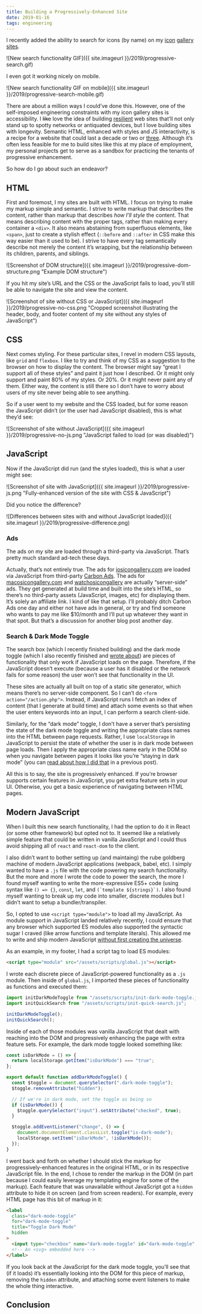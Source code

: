 ```yaml
---
title: Building a Progressively-Enhanced Site
date: 2019-01-16
tags: engineering
---
```


I recently added the ability to search for icons (by name) on my [icon](https://www.iosicongallery.com) [gallery](https://www.macosicongallery.com) [sites](https://www.watchosicongallery.com).

![New search functionality GIF]({{ site.imageurl }}/2019/progressive-search.gif)

I even got it working nicely on mobile.

![New search functionality GIF on mobile]({{ site.imageurl }}/2019/progressive-search-mobile.gif)

There are about a million ways I could’ve done this. However, one of the self-imposed engineering constraints with my icon gallery sites is accessibility. I ~~like~~ love the idea of building [resilient](https://resilientwebdesign.com/) web sites that’ll not only stand up to spotty networks or antiquated devices, but I love building sites with longevity. Semantic HTML, enhanced with styles and JS interactivity, is a recipe for a website that could last a decade or two or [three](http://info.cern.ch/hypertext/WWW/TheProject.html). Although it’s often less feasible for me to build sites like this at my place of employment, my personal projects get to serve as a sandbox for practicing the tenants of progressive enhancement.

So how do I go about such an endeavor?

## HTML

First and foremost, I my sites are built with HTML. I focus on trying to make my markup simple and semantic. I strive to write markup that describes the content, rather than markup that describes _how I’ll style_ the content. That means describing content with the proper tags, rather than making every container a `<div>`. It also means abstaining from superfluous elements, like `<span>`, just to create a stylish effect (`::before` and `::after` in CSS make this way easier than it used to be). I strive to have every tag semantically describe not merely the content it’s wrapping, but the relationship between its children, parents, and siblings.

![Screenshot of DOM structure]({{ site.imageurl }}/2019/progressive-dom-structure.png "Example DOM structure")

If you hit my site’s URL and the CSS or the JavaScript fails to load, you’ll still be able to navigate the site and view the content.

![Screenshot of site without CSS or JavaScript]({{ site.imageurl }}/2019/progressive-no-css.png "Cropped screenshot illustrating the header, body, and footer content of my site without any styles of JavaScript")

## CSS

Next comes styling. For these particular sites, I revel in modern CSS layouts, like `grid` and `flexbox`. I like to try and think of my CSS as a suggestion to the browser on how to display the content. The browser might say “great I support all of these styles” and paint it just how I described. Or it might only support and paint 80% of my styles. Or 20%. Or it might never paint any of them. Either way, the content is still there so I don’t have to worry about users of my site never being able to see anything.

So if a user went to my website and the CSS loaded, but for some reason the JavaScript didn’t (or the user had JavaScript disabled), this is what they’d see:

![Screenshot of site without JavaScript]({{ site.imageurl }}/2019/progressive-no-js.png "JavaScript failed to load (or was disabled)")

## JavaScript

Now if the JavaScript did run (and the styles loaded), this is what a user might see:

![Screenshot of site with JavaScript]({{ site.imageurl }}/2019/progressive-js.png "Fully-enhanced version of the site with CSS & JavaScript")

Did you notice the difference?

![Differences between sites with and without JavaScript loaded]({{ site.imageurl }}/2019/progressive-difference.png)

### Ads

The ads on my site are loaded through a third-party via JavaScript. That’s pretty much standard ad-tech these days.

Actually, that’s not entirely true. The ads for [iosicongallery.com](https://www.iosicongallery.com) are loaded via JavaScript from third-party [Carbon Ads](https://www.carbonads.net/). The ads for [macosicongallery.com](https://www.macosicongallery.com) and [watchosicongallery](https://www.watchosicongallery.com) are actually “server-side” ads. They get generated at build time and built into the site’s HTML, so there’s no third-party assets (JavaScript, images, etc) for displaying them. It’s solely an affiliate link. I kind of like that setup. I’ll probably ditch Carbon Ads one day and either not have ads in general, or try and find someone who wants to pay me like \$10/month and I’ll put up whatever they want in that spot. But that’s a discussion for another blog post another day.

### Search & Dark Mode Toggle

The search box (which I recently finished building) and the dark mode toggle (which I also recently finished and [wrote about](https://blog.jim-nielsen.com/2018/icon-galleries-dark-mode/)) are pieces of functionality that only work if JavaScript loads on the page. Therefore, if the JavaScript doesn’t execute (because a user has it disabled or the network fails for some reason) the user won’t see that functionality in the UI.

These sites are actually all built on top of a static site generator, which means there’s no server-side component. So I can’t do `<form action="/action.php">`. Instead, if JavaScript runs I fetch an index of content (that I generate at build time) and attach some events so that when the user enters keywords into an input, I can perform a search client-side.

Similarly, for the “dark mode” toggle, I don’t have a server that’s persisting the state of the dark mode toggle and writing the appropriate class names into the HTML between page requests. Rather, I use `localStorage` in JavaScript to persist the state of whether the user is in dark mode between page loads. Then I apply the appropriate class name early in the DOM so when you navigate between pages it looks like you’re “staying in dark mode” (you can [read about how I did that](https://blog.jim-nielsen.com/2018/icon-galleries-dark-mode/) in a previous post).

All this is to say, the site is progressively enhanced. If you’re browser supports certain features in JavaScript, you get extra feature sets in your UI. Otherwise, you get a basic experience of navigating between HTML pages.

## Modern JavaScript

When I built this new search functionality, I had the option to do it in React (or some other framework) but opted not to. It seemed like a relatively simple feature that could be written in vanilla JavaScript and I could thus avoid shipping all of `react` and `react-dom` to the client.

I also didn’t want to bother setting up (and maintaing) the rube goldberg machine of modern JavaScript applications (webpack, babel, etc). I simply wanted to have a `.js` file with the code powering my search functionality. But the more and more I wrote the code to power the search, the more I found myself wanting to write the more-expressive ES5+ code (using syntax like `() => {}`, `const`, `let`, and `` (`template ${strings}`) ``. I also found myself wanting to break up my code into smaller, discrete modules but I didn’t want to setup a bundler/transpiler.

So, I opted to use `<script type="module">` to load all my JavaScript. As module support in JavaScript landed relatively recently, I could ensure that any browser which supported ES modules also supported the syntactic sugar I craved (like arrow functions and template literals). This allowed me to write and ship modern JavaScript [without first creating the universe](https://postlight.com/trackchanges/if-you-wish-to-write-javascript-from-scratch-you-must-first-create-the-universe).

As an example, in my footer, I had a script tag to load ES modules:

```html
<script type="module" src="/assets/scripts/global.js"></script>
```

I wrote each discrete piece of JavaScript-powered functionality as a `.js` module. Then inside of `global.js`, I imported these pieces of functionality as functions and executed them:

```js
import initDarkModeToggle from "/assets/scripts/init-dark-mode-toggle.js";
import initQuickSearch from "/assets/scripts/init-quick-search.js";

initDarkModeToggle();
initQuickSearch();
```

Inside of each of those modules was vanilla JavaScript that dealt with reaching into the DOM and progressively enhancing the page with extra feature sets. For example, the dark mode toggle looked something like:

```js
const isDarkMode = () => {
  return localStorage.getItem("isDarkMode") === "true";
};

export default function addDarkModeToggle() {
  const $toggle = document.querySelector(".dark-mode-toggle");
  $toggle.removeAttribute("hidden");

  // If we're in dark mode, set the toggle as being so
  if (isDarkMode()) {
    $toggle.querySelector("input").setAttribute("checked", true);
  }

  $toggle.addEventListener("change", () => {
    document.documentElement.classList.toggle("is-dark-mode");
    localStorage.setItem("isDarkMode", !isDarkMode());
  });
}
```

I went back and forth on whether I should stick the markup for progressively-enhanced features in the original HTML, or in its respective JavaScript file. In the end, I chose to render the markup in the DOM (in part because I could easily leverage my templating engine for some of the markup). Each feature that was unavailable without JavaScript got a `hidden` attribute to hide it on screen (and from screen readers). For example, every HTML page has this bit of markup in it:

```html
<label
  class="dark-mode-toggle"
  for="dark-mode-toggle"
  title="Toggle Dark Mode"
  hidden
>
  <input type="checkbox" name="dark-mode-toggle" id="dark-mode-toggle" />
  <!-- An <svg> embedded here -->
</label>
```

If you look back at the JavaScript for the dark mode toggle, you’ll see that (if it loads) it’s essentially looking into the DOM for this piece of markup, removing the `hidden` attribute, and attaching some event listeners to make the whole thing interactive.

## Conclusion
